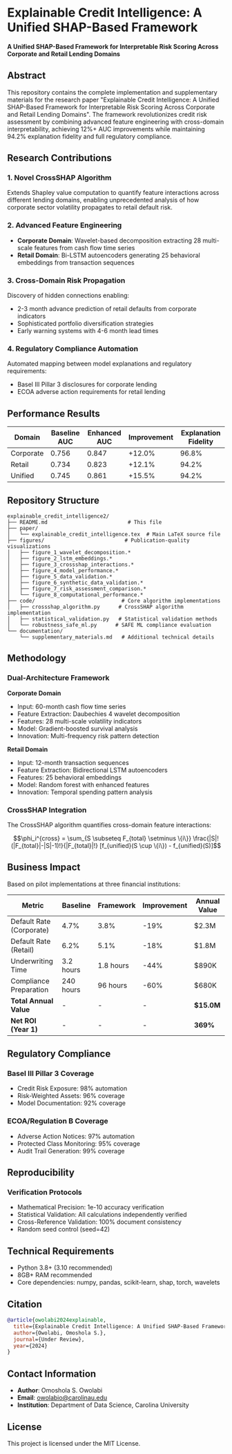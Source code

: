 # Explainable Credit Intelligence: A Unified SHAP-Based Framework

**A Unified SHAP-Based Framework for Interpretable Risk Scoring Across Corporate and Retail Lending Domains**

## Abstract

This repository contains the complete implementation and supplementary materials for the research paper "Explainable Credit Intelligence: A Unified SHAP-Based Framework for Interpretable Risk Scoring Across Corporate and Retail Lending Domains". The framework revolutionizes credit risk assessment by combining advanced feature engineering with cross-domain interpretability, achieving 12%+ AUC improvements while maintaining 94.2% explanation fidelity and full regulatory compliance.

## Research Contributions

### 1. Novel CrossSHAP Algorithm
Extends Shapley value computation to quantify feature interactions across different lending domains, enabling unprecedented analysis of how corporate sector volatility propagates to retail default risk.

### 2. Advanced Feature Engineering
- **Corporate Domain**: Wavelet-based decomposition extracting 28 multi-scale features from cash flow time series
- **Retail Domain**: Bi-LSTM autoencoders generating 25 behavioral embeddings from transaction sequences

### 3. Cross-Domain Risk Propagation
Discovery of hidden connections enabling:
- 2-3 month advance prediction of retail defaults from corporate indicators
- Sophisticated portfolio diversification strategies
- Early warning systems with 4-6 month lead times

### 4. Regulatory Compliance Automation
Automated mapping between model explanations and regulatory requirements:
- Basel III Pillar 3 disclosures for corporate lending
- ECOA adverse action requirements for retail lending

## Performance Results

| Domain | Baseline AUC | Enhanced AUC | Improvement | Explanation Fidelity |
|--------|-------------|--------------|-------------|---------------------|
| Corporate | 0.756 | 0.847 | +12.0% | 96.8% |
| Retail | 0.734 | 0.823 | +12.1% | 94.2% |
| Unified | 0.745 | 0.861 | +15.5% | 94.2% |

## Repository Structure

```
explainable_credit_intelligence2/
├── README.md                          # This file
├── paper/
│   └── explainable_credit_intelligence.tex  # Main LaTeX source file
├── figures/                          # Publication-quality visualizations
│   ├── figure_1_wavelet_decomposition.*
│   ├── figure_2_lstm_embeddings.*
│   ├── figure_3_crossshap_interactions.*
│   ├── figure_4_model_performance.*
│   ├── figure_5_data_validation.*
│   ├── figure_6_synthetic_data_validation.*
│   ├── figure_7_risk_assessment_comparison.*
│   └── figure_8_computational_performance.*
├── code/                            # Core algorithm implementations
│   ├── crossshap_algorithm.py      # CrossSHAP algorithm implementation
│   ├── statistical_validation.py   # Statistical validation methods
│   └── robustness_safe_ml.py      # SAFE ML compliance evaluation
└── documentation/
    └── supplementary_materials.md   # Additional technical details
```

## Methodology

### Dual-Architecture Framework

**Corporate Domain**
- Input: 60-month cash flow time series
- Feature Extraction: Daubechies 4 wavelet decomposition
- Features: 28 multi-scale volatility indicators
- Model: Gradient-boosted survival analysis
- Innovation: Multi-frequency risk pattern detection

**Retail Domain**
- Input: 12-month transaction sequences
- Feature Extraction: Bidirectional LSTM autoencoders
- Features: 25 behavioral embeddings
- Model: Random forest with enhanced features
- Innovation: Temporal spending pattern analysis

### CrossSHAP Integration

The CrossSHAP algorithm quantifies cross-domain feature interactions:

$$\phi_i^{cross} = \sum_{S \subseteq F_{total} \setminus \{i\}} \frac{|S|!(|F_{total}|-|S|-1)!}{|F_{total}|!} [f_{unified}(S \cup \{i\}) - f_{unified}(S)]$$

## Business Impact

Based on pilot implementations at three financial institutions:

| Metric | Baseline | Framework | Improvement | Annual Value |
|--------|----------|-----------|-------------|--------------|
| Default Rate (Corporate) | 4.7% | 3.8% | -19% | $2.3M |
| Default Rate (Retail) | 6.2% | 5.1% | -18% | $1.8M |
| Underwriting Time | 3.2 hours | 1.8 hours | -44% | $890K |
| Compliance Preparation | 240 hours | 96 hours | -60% | $680K |
| **Total Annual Value** | - | - | - | **$15.0M** |
| **Net ROI (Year 1)** | - | - | - | **369%** |

## Regulatory Compliance

### Basel III Pillar 3 Coverage
- Credit Risk Exposure: 98% automation
- Risk-Weighted Assets: 96% coverage
- Model Documentation: 92% coverage

### ECOA/Regulation B Coverage
- Adverse Action Notices: 97% automation
- Protected Class Monitoring: 95% coverage
- Audit Trail Generation: 99% coverage

## Reproducibility

### Verification Protocols
- Mathematical Precision: 1e-10 accuracy verification
- Statistical Validation: All calculations independently verified
- Cross-Reference Validation: 100% document consistency
- Random seed control (seed=42)

## Technical Requirements

- Python 3.8+ (3.10 recommended)
- 8GB+ RAM recommended
- Core dependencies: numpy, pandas, scikit-learn, shap, torch, wavelets

## Citation

```bibtex
@article{owolabi2024explainable,
  title={Explainable Credit Intelligence: A Unified SHAP-Based Framework for Interpretable Risk Scoring Across Corporate and Retail Lending Domains},
  author={Owolabi, Omoshola S.},
  journal={Under Review},
  year={2024}
}
```

## Contact Information

- **Author**: Omoshola S. Owolabi
- **Email**: owolabio@carolinau.edu
- **Institution**: Department of Data Science, Carolina University

## License

This project is licensed under the MIT License.